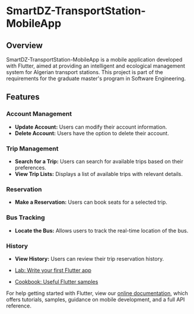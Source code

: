 # SmartDZ-TransportStation-MobileApp

## Overview

SmartDZ-TransportStation-MobileApp is a mobile application developed with Flutter, aimed at providing an intelligent and ecological management system for Algerian transport stations. This project is part of the requirements for the graduate master's program in Software Engineering.

## Features

### Account Management

- **Update Account:** Users can modify their account information.
- **Delete Account:** Users have the option to delete their account.

### Trip Management

- **Search for a Trip:** Users can search for available trips based on their preferences.
- **View Trip Lists:** Displays a list of available trips with relevant details.

### Reservation

- **Make a Reservation:** Users can book seats for a selected trip.

### Bus Tracking

- **Locate the Bus:** Allows users to track the real-time location of the bus.

### History

- **View History:** Users can review their trip reservation history.




- [Lab: Write your first Flutter app](https://flutter.dev/docs/get-started/codelab)
- [Cookbook: Useful Flutter samples](https://flutter.dev/docs/cookbook)

For help getting started with Flutter, view our
[online documentation](https://flutter.dev/docs), which offers tutorials,
samples, guidance on mobile development, and a full API reference.
